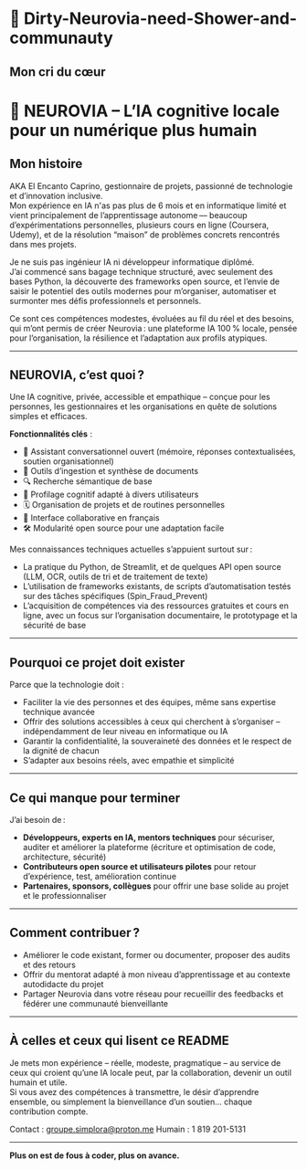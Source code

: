 # 🧼 Dirty-Neurovia-need-Shower-and-communauty

## Mon cri du cœur

# 🧠 NEUROVIA – L’IA cognitive locale pour un numérique plus humain

## Mon histoire

AKA El Encanto Caprino, gestionnaire de projets, passionné de technologie et d’innovation inclusive.  
Mon expérience en IA n'as pas plus de 6 mois et en informatique limité et vient principalement de l’apprentissage autonome — beaucoup d’expérimentations personnelles, plusieurs cours en ligne (Coursera, Udemy), et de la résolution “maison” de problèmes concrets rencontrés dans mes projets.

Je ne suis pas ingénieur IA ni développeur informatique diplômé.  
J’ai commencé sans bagage technique structuré, avec seulement des bases Python, la découverte des frameworks open source, et l’envie de saisir le potentiel des outils modernes pour m’organiser, automatiser et surmonter mes défis professionnels et personnels.

Ce sont ces compétences modestes, évoluées au fil du réel et des besoins, qui m’ont permis de créer Neurovia : une plateforme IA 100 % locale, pensée pour l’organisation, la résilience et l’adaptation aux profils atypiques.

---

## NEUROVIA, c’est quoi ?

Une IA cognitive, privée, accessible et empathique – conçue pour les personnes, les gestionnaires et les organisations en quête de solutions simples et efficaces.

**Fonctionnalités clés** :
- 🧠 Assistant conversationnel ouvert (mémoire, réponses contextualisées, soutien organisationnel)
- 📂 Outils d’ingestion et synthèse de documents
- 🔍 Recherche sémantique de base
- 🧬 Profilage cognitif adapté à divers utilisateurs
- 🗓 Organisation de projets et de routines personnelles
- 🤝 Interface collaborative en français
- 🛠 Modularité open source pour une adaptation facile

Mes connaissances techniques actuelles s’appuient surtout sur :
- La pratique du Python, de Streamlit, et de quelques API open source (LLM, OCR, outils de tri et de traitement de texte)
- L’utilisation de frameworks existants, de scripts d’automatisation testés sur des tâches spécifiques (Spin_Fraud_Prevent)
- L’acquisition de compétences via des ressources gratuites et cours en ligne, avec un focus sur l’organisation documentaire, le prototypage et la sécurité de base

---

## Pourquoi ce projet doit exister

Parce que la technologie doit :
- Faciliter la vie des personnes et des équipes, même sans expertise technique avancée
- Offrir des solutions accessibles à ceux qui cherchent à s’organiser – indépendamment de leur niveau en informatique ou IA
- Garantir la confidentialité, la souveraineté des données et le respect de la dignité de chacun
- S’adapter aux besoins réels, avec empathie et simplicité

---

## Ce qui manque pour terminer

J’ai besoin de :

- **Développeurs, experts en IA, mentors techniques** pour sécuriser, auditer et améliorer la plateforme (écriture et optimisation de code, architecture, sécurité)
- **Contributeurs open source et utilisateurs pilotes** pour retour d’expérience, test, amélioration continue
- **Partenaires, sponsors, collègues** pour offrir une base solide au projet et le professionnaliser

---

## Comment contribuer ?

- Améliorer le code existant, former ou documenter, proposer des audits et des retours
- Offrir du mentorat adapté à mon niveau d’apprentissage et au contexte autodidacte du projet
- Partager Neurovia dans votre réseau pour recueillir des feedbacks et fédérer une communauté bienveillante

---

## À celles et ceux qui lisent ce README

Je mets mon expérience – réelle, modeste, pragmatique – au service de ceux qui croient qu’une IA locale peut, par la collaboration, devenir un outil humain et utile.  
Si vous avez des compétences à transmettre, le désir d’apprendre ensemble, ou simplement la bienveillance d’un soutien… chaque contribution compte.

Contact : groupe.simplora@proton.me
Humain : 1 819 201-5131

---

**Plus on est de fous à coder, plus on avance.**




